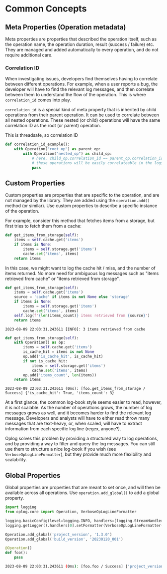 # Common Concepts

## Meta Properties (Operation metadata)

Meta properties are properties that described the operation itself, such as the operation name, the operation duration, result (success / failure) etc.
They are managed and added automatically to every operation, and do not require additional care.

### Correlation ID

When investigating issues, developers find themselves having to correlate between different operations. For example, when a user reports a bug, the developer will have to find the relevant log messages, and then correlate between them to understand the flow of the operation. This is where `correlation_id` comes into play.

`correlation_id` is a special kind of meta property that is inherited by child operations from their parent operation. It can be used to correlate between all nested operations. These nested (or child) operations will have the same correlation ID as the root (or parent) operation.

This is threadsafe, so correlation ID 

``` py linenums="1" title="Correlation ID example"
def correlation_id_example():
    with Operation("root_op") as parent_op:
        with Operation("nested_op") as child_op:
            # here, child_op.correlation_id == parent_op.correlation_id
            # these operations will be easily correlateable in the logs
            pass
```

## Custom Properties

Custom properties are properties that are specific to the operation, and are not managed by the library. They are added using the `operation.add()` method (or similar).
Use custom properties to describe a specific instance of the operation.

For example, consider this method that fetches items from a storage, but first tries to fetch them from a cache:

``` py linenums="1" title="Common way to log cache hit / miss"
def get_items_from_storage(self):
    items = self.cache.get('items')
    if items is None:
        items = self.storage.get('items')
        cache.set('items', items)
    return items
```

In this case, we might want to log the cache hit / miss, and the number of items returned. No more need for ambiguous log messages such as "items retrieved from cache" or "items retrieved from storage".

``` py linenums="1" title="Common way to log cache hit / miss" hl_lines="3 7"
def get_items_from_storage(self):
    items = self.cache.get('items')
    source = 'cache' if items is not None else 'storage'
    if items is None:
        items = self.storage.get('items')
        cache.set('items', items)
    self.log(f'{len(items_count)} items retrieved from {source}')
    return items
```

``` title="Output Example"
2023-08-09 22:03:31.243611 [INFO]: 3 items retrieved from cache
```

``` py linenums="1" title="The oplog way to log cache hit / miss, using custom properties" hl_lines="2 5 9"
def get_items_from_storage(self):
    with Operation() as op:
        items = self.cache.get('items')
        is_cache_hit = items is not None
        op.add('is_cache_hit', is_cache_hit)
        if not is_cache_hit:
            items = self.storage.get('items')
            cache.set('items', items)
        op.add('items_count', len(items))
    return items
```

``` title="Output Example"
2023-08-09 22:03:31.243611 (0ms): [foo.get_items_from_storage / Success] {'is_cache_hit': True, 'items_count': 3}
```

At a first glance, the common log-book style seems easier to read, however, it is not scalable. As the number of operations grows, the number of log messages grows as well, and it becomes harder to find the relevant log message.
Developers and analysts will have to either read throw many messages that are text-heavy, or, when scaled, will have to extract information from each specific log line (regex, anyone?).

Oplog solves this problem by providing a structured way to log operations, and by providing a way to filter and query the log messages. You can still use them to structure a nice log-book if you wish (see `VerboseOpLogLineFormatter`), but they provide much more flexibility and scalability.

## Global Properties

Global properties are properties that are meant to set once, and will then be available across all operations.
Use `operation.add_global()` to add a global property.

``` py linenums="1" hl_lines="7 8"
import logging
from oplog.core import Operation, VerboseOpLogLineFormatter

logging.basicConfig(level=logging.INFO, handlers=[logging.StreamHandler()])
logging.getLogger().handlers[0].setFormatter(VerboseOpLogLineFormatter())

Operation.add_global('project_version', '1.3.0')
Operation.add_global('build_version', '20230120_001')

@Operation()
def foo():
    pass
```
    
``` bash title="Output"
2023-08-09 22:03:31.243611 (0ms): [foo.foo / Success] {'project_version': '1.3.0', 'build_version': '20230120_001'}
```